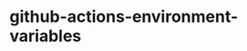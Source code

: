 # github-actions-environment-variables

<!-- Security scan triggered at 2025-09-02 00:27:08 -->

<!-- Security scan triggered at 2025-09-09 05:27:34 -->
